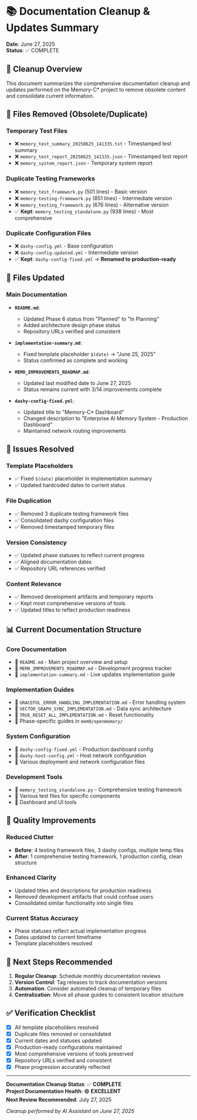 # 📚 Documentation Cleanup & Updates Summary

**Date**: June 27, 2025  
**Status**: ✅ COMPLETE

## 🎯 **Cleanup Overview**

This document summarizes the comprehensive documentation cleanup and updates performed on the Memory-C* project to remove obsolete content and consolidate current information.

## 🧹 **Files Removed (Obsolete/Duplicate)**

### **Temporary Test Files**
- ❌ `memory_test_summary_20250625_141335.txt` - Timestamped test summary
- ❌ `memory_test_report_20250625_141335.json` - Timestamped test report  
- ❌ `memory_system_report.json` - Temporary system report

### **Duplicate Testing Frameworks** 
- ❌ `memory_test_framework.py` (501 lines) - Basic version
- ❌ `memory-testing-framework.py` (851 lines) - Intermediate version
- ❌ `memory_testing_framework.py` (676 lines) - Alternative version
- ✅ **Kept**: `memory_testing_standalone.py` (938 lines) - Most comprehensive

### **Duplicate Configuration Files**
- ❌ `dashy-config.yml` - Base configuration
- ❌ `dashy-config-updated.yml` - Intermediate version
- ✅ **Kept**: `dashy-config-fixed.yml` → **Renamed to production-ready**

## 📝 **Files Updated**

### **Main Documentation**
- **`README.md`**:
  - Updated Phase 6 status from "Planned" to "In Planning"
  - Added architecture design phase status
  - Repository URLs verified and consistent

- **`implementation-summary.md`**:
  - Fixed template placeholder `$(date)` → "June 25, 2025"
  - Status confirmed as complete and working

- **`MEM0_IMPROVEMENTS_ROADMAP.md`**:
  - Updated last modified date to June 27, 2025
  - Status remains current with 3/14 improvements complete

- **`dashy-config-fixed.yml`**:
  - Updated title to "Memory-C* Dashboard"
  - Changed description to "Enterprise AI Memory System - Production Dashboard"
  - Maintained network routing improvements

## 🔧 **Issues Resolved**

### **Template Placeholders**
- ✅ Fixed `$(date)` placeholder in implementation summary
- ✅ Updated hardcoded dates to current status

### **File Duplication**
- ✅ Removed 3 duplicate testing framework files
- ✅ Consolidated dashy configuration files
- ✅ Removed timestamped temporary files

### **Version Consistency**
- ✅ Updated phase statuses to reflect current progress
- ✅ Aligned documentation dates
- ✅ Repository URL references verified

### **Content Relevance**
- ✅ Removed development artifacts and temporary reports
- ✅ Kept most comprehensive versions of tools
- ✅ Updated titles to reflect production readiness

## 📊 **Current Documentation Structure**

### **Core Documentation**
- 📄 `README.md` - Main project overview and setup
- 📄 `MEM0_IMPROVEMENTS_ROADMAP.md` - Development progress tracker
- 📄 `implementation-summary.md` - Live updates implementation guide

### **Implementation Guides**
- 📄 `GRACEFUL_ERROR_HANDLING_IMPLEMENTATION.md` - Error handling system
- 📄 `VECTOR_GRAPH_SYNC_IMPLEMENTATION.md` - Data sync architecture  
- 📄 `TRUE_RESET_ALL_IMPLEMENTATION.md` - Reset functionality
- 📄 Phase-specific guides in `mem0/openmemory/`

### **System Configuration**
- 📄 `dashy-config-fixed.yml` - Production dashboard config
- 📄 `dashy-host-config.yml` - Host network configuration
- 📄 Various deployment and network configuration files

### **Development Tools**
- 📄 `memory_testing_standalone.py` - Comprehensive testing framework
- 📄 Various test files for specific components
- 📄 Dashboard and UI tools

## 🎯 **Quality Improvements**

### **Reduced Clutter**
- **Before**: 4 testing framework files, 3 dashy configs, multiple temp files
- **After**: 1 comprehensive testing framework, 1 production config, clean structure

### **Enhanced Clarity**
- Updated titles and descriptions for production readiness
- Removed development artifacts that could confuse users
- Consolidated similar functionality into single files

### **Current Status Accuracy**
- Phase statuses reflect actual implementation progress
- Dates updated to current timeframe
- Template placeholders resolved

## 🚀 **Next Steps Recommended**

1. **Regular Cleanup**: Schedule monthly documentation reviews
2. **Version Control**: Tag releases to track documentation versions  
3. **Automation**: Consider automated cleanup of temporary files
4. **Centralization**: Move all phase guides to consistent location structure

## ✅ **Verification Checklist**

- [x] All template placeholders resolved
- [x] Duplicate files removed or consolidated  
- [x] Current dates and statuses updated
- [x] Production-ready configurations maintained
- [x] Most comprehensive versions of tools preserved
- [x] Repository URLs verified and consistent
- [x] Phase progression accurately reflected

---

**Documentation Cleanup Status**: ✅ **COMPLETE**  
**Project Documentation Health**: 🟢 **EXCELLENT**  
**Next Review Recommended**: July 27, 2025

*Cleanup performed by AI Assistant on June 27, 2025* 
